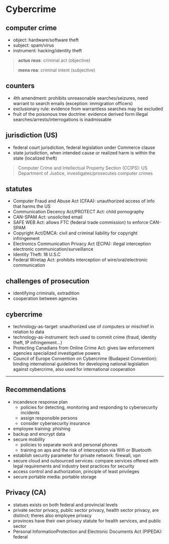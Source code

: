 # Cybercrime

## computer crime

* object: hardware/software theft
* subject: spam/virus
* instrument: hacking/identity theft

> **actus reus**: criminal act (objective)
>
> **mens rea**: criminal intent (subjective)

## counters

* 4th amendment: prohibits unreasonable searches/seizures, need warrant to search emails (exception: immigration officers)
* exclusionary rule: evidence from warrantless searches may be excluded
* fruit of the poisonous tree doctrine: evidence derived form illegal searches/arrests/interrogations is inadmissable

## jurisdiction (US)

* federal court jurisdiction, federal legislation under Commerce clause
* state jurisdiction, when intended cause or realized harm is within the state (localized theft)

> Computer Crime and Intellectual Property Section (CCIPS): US Department of Justice, investigates/prosecutes computer crimes

## statutes

* Computer Fraud and Abuse Act (CFAA): unauthorized access of info that harms the US
* Communication Decency Act/PROTECT Act: child pornography
* CAN-SPAM Act: unsolicited email
* SAFE WEB Act: allows FTC (federal trade commission) to enforce CAN-SPAM
* Copyright Act/DMCA: civil and criminal liability for copyright infringement
* Electronics Communication Privacy Act (ECPA): illegal interception electronic communication/surveillance
* Identity Theft: 18 U.S.C
* Federal Wiretap Act: prohibits interception of wire/oral/electronic communication

## challenges of prosecution

* identifying criminals, extradition
* cooperation between agencies

## cybercrime

* technology-as-target: unauthorized use of computers or mischief in relation to data
* technology-as-instrument: tech used to commit crime (fraud, identity theft, IP infringement...)
* Protecting Canadians from Online Crime Act: gives law enforcement agencies specialized investigative powers
* Council of Europe Convention on Cybercrime (Budapest Convention): binding international guidelines for developing national legislation against cybercrime, also used for international cooperation

---

## Recommendations

* incandesce response plan
  * policies for detecting, monitoring and responding to cybersecurity incidents
  * assign responsible persons
  * consider cybersecurity insurance
* employee training: phishing
* backup and encrypt data
* secure mobility
  * policies to separate work and personal phones
  * training on aps and the risk of interception via Wifi or Bluetooth
* establish security parameter for private network: firewall, vpn
* secure cloud and outsourced services: compare services offered with legal requirements and industry best practices for security
* access control and authorization, principle of least privileges
* secure portable media: portable storage

## Privacy (CA)

* statues exists on both federal and provincial levels
* private sector privacy, public sector privacy, health sector privacy, are distinct; theres also employee privacy
* provinces have their own privacy statute for health services, and public sector
* Personal InformationProtection and Electronic Documents Act (PIPEDA): federal
